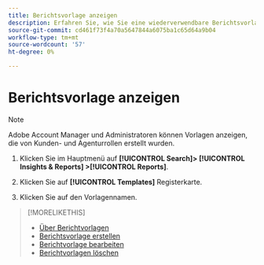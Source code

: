 ```yaml
---
title: Berichtsvorlage anzeigen
description: Erfahren Sie, wie Sie eine wiederverwendbare Berichtsvorlage anzeigen.
source-git-commit: cd461f73f4a70a5647844a6075ba1c65d64a9b04
workflow-type: tm+mt
source-wordcount: '57'
ht-degree: 0%

---
```


# Berichtsvorlage anzeigen

>[!NOTE]
>
>Adobe Account Manager und Administratoren können Vorlagen anzeigen, die von Kunden- und Agenturrollen erstellt wurden.

1. Klicken Sie im Hauptmenü auf **[!UICONTROL Search]> [!UICONTROL Insights & Reports] >[!UICONTROL Reports]**.

1. Klicken Sie auf **[!UICONTROL Templates]** Registerkarte.

1. Klicken Sie auf den Vorlagennamen.

>[!MORELIKETHIS]
>
>* [Über Berichtvorlagen](template-about.md)
>* [Berichtsvorlage erstellen](template-create.md)
>* [Berichtvorlage bearbeiten](template-edit.md)
>* [Berichtvorlagen löschen](template-delete.md)

